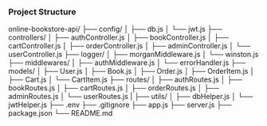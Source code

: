 ### Project Structure

online-bookstore-api/
├── config/
│   ├── db.js
│   └── jwt.js
├── controllers/
│   ├── authController.js
│   ├── bookController.js
│   ├── cartController.js
│   ├── orderController.js
│   ├── adminController.js
│   └── userController.js
├── logger/
│   ├── morganMiddleware.js
│   └── winston.js
├── middlewares/
│   ├── authMiddleware.js
│   └── errorHandler.js
├── models/
│   ├── User.js
│   ├── Book.js
│   ├── Order.js
│   ├── OrderItem.js
│   ├── Cart.js
│   └── CartItem.js
├── routes/
│   ├── authRoutes.js
│   ├── bookRoutes.js
│   ├── cartRoutes.js
│   ├── orderRoutes.js
│   ├── adminRoutes.js
│   └── userRoutes.js
|
├── utils/
│   ├── dbHelper.js
│   └── jwtHelper.js
├── .env
├── .gitignore
├── app.js
├── server.js
├── package.json
└── README.md
